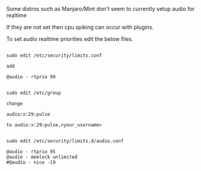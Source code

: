 Some distros such as Manjaro/Mint don't seem to currently setup audio for realtime 

If they are not set then cpu spiking can occur with plugins.

To set audio realtime priorities edit the below files.

```

sudo edit /etc/security/limits.conf

add

@audio - rtprio 99

```

```

sudo edit /etc/group

change

audio:x:29:pulse

to audio:x:29:pulse,<your_username>

```

```

sudo edit /etc/security/limits.d/audio.conf

@audio - rtprio 95
@audio - memlock unlimited
#@audio - nice -19

